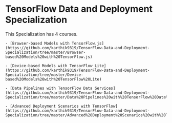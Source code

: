 # TensorFlow Data and Deployment Specialization

This Specialization has 4 courses.

    - [Browser-based Models with TensorFlow.js](https://github.com/karthik9319/TensorFlow-Data-and-Deployment-Specialization/tree/master/Browser-based%20Models%20with%20TensorFlow.js)

    - [Device-based Models with TensorFlow Lite](https://github.com/karthik9319/TensorFlow-Data-and-Deployment-Specialization/tree/master/Device-based%20Models%20with%20TensorFlow%20Lite)

    - [Data Pipelines with TensorFlow Data Services](https://github.com/karthik9319/TensorFlow-Data-and-Deployment-Specialization/tree/master/Data%20Pipelines%20with%20TensorFlow%20Data%20Services)

    - [Advanced Deployment Scenarios with TensorFlow](https://github.com/karthik9319/TensorFlow-Data-and-Deployment-Specialization/tree/master/Advanced%20Deployment%20Scenarios%20with%20TensorFlow)
 
